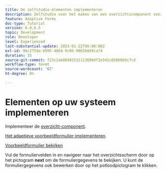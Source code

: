 ```yaml
---
title: De zelfstudie-elementen implementeren
description: Zelfstudie voor het maken van een overzichtscomponent voor het controleren van formuliergegevens voordat deze worden verzonden.
feature: Adaptive Forms
doc-type: Tutorial
version: 6.4,6.5
topic: Development
role: Developer
level: Experienced
last-substantial-update: 2023-01-22T00:00:00Z
exl-id: 98c2759a-6995-4664-9c96-9062b049caf4
duration: 15
source-git-commit: f23c2ab86d42531113690df2e342c65060b5c7cd
workflow-type: tm+mt
source-wordcount: '67'
ht-degree: 0%

---
```


# Elementen op uw systeem implementeren

Implementeer de [overzicht-component](assets/summarize-component.zip).

[Het adaptieve voorbeeldformulier implementeren](assets/sample-adaptive-form.zip).

[Voorbeeldformulier bekijken](http://localhost:4502/content/dam/formsanddocuments/testsummary/jcr:content?wcmmode=disabled)

Vul de formuliervelden in en navigeer naar het overzichtsscherm door op het pictogram **next** om de formuliergegevens te bekijken. U kunt de formuliergegevens ook bewerken door op het potloodpictogram te klikken.
